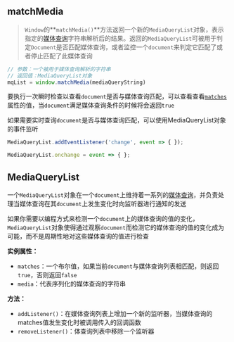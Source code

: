 ## matchMedia

> `Window`的**`matchMedia()`**方法返回一个新的`MediaQueryList`对象，表示指定的[媒体查询](https://developer.mozilla.org/en-US/docs/Web/CSS/Media_Queries/Using_media_queries)字符串解析后的结果。返回的`MediaQueryList`可被用于判定`Document`是否匹配媒体查询，或者监控一个`document`来判定它匹配了或者停止匹配了此媒体查询

```js
// 参数：一个被用于媒体查询解析的字符串
// 返回值：MediaQueryList对象
mqList = window.matchMedia(mediaQueryString)
```

要执行一次瞬时检查以查看`document`是否与媒体查询匹配，可以查看查看[`matches`](https://developer.mozilla.org/zh-CN/docs/Web/API/MediaQueryList/matches)属性的值，当`document`满足媒体查询条件的时候将会返回`true`

如果需要实时查询`document`是否与媒体查询匹配，可以使用MediaQueryList对象的事件监听

```js
MediaQueryList.addEventListener('change', event => { });

MediaQueryList.onchange = event => { };
```

## MediaQueryList

一个`MediaQueryList`对象在一个`document`上维持着一系列的[媒体查询](https://developer.mozilla.org/en-US/docs/Web/CSS/Media_Queries/Using_media_queries)，并负责处理当媒体查询在其`document`上发生变化时向监听器进行通知的发送

如果你需要以编程方式来检测一个`document`上的媒体查询的值的变化，`MediaQueryList`对象使得通过观察`document`而检测它的媒体查询的值的变化成为可能，而不是周期性地对这些媒体查询的值进行检查

**实例属性：**

- `matches`：一个布尔值，如果当前`document`与媒体查询列表相匹配，则返回`true`，否则返回`false`
- `media`：代表序列化的媒体查询的字符串

**方法：**

- `addListener()`：在媒体查询列表上增加一个新的监听器，当媒体查询的matches值发生变化时被调用传入的回调函数
- `removeListener()`：体查询列表中移除一个监听器

